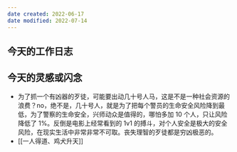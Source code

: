 ```yaml
---
date created: 2022-06-17
date modified: 2022-07-14
---
```


## 今天的工作日志

## 今天的灵感或闪念

- 为了抓一个有凶器的歹徒，可能要出动几十号人马，这是不是一种社会资源的浪费？no，绝不是，几十号人，就是为了把每个警员的生命安全风险降到最低，为了警察的生命安全，兴师动众是值得的，哪怕多加 10 个人，只让风险降低了 1%。反倒是电影上经常看到的 1v1 的搏斗，对个人安全是极大的安全风险，在现实生活中非常非常不可取。丧失理智的歹徒都是穷凶极恶的。
- [[一人得道、鸡犬升天]]
